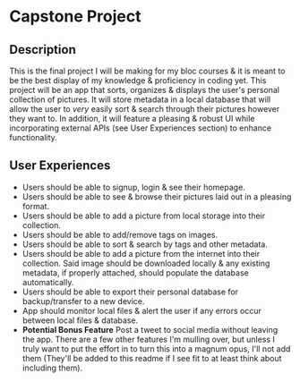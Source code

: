 # Capstone Project

## Description
This is the final project I will be making for my bloc courses & it is meant to be the best display of my knowledge & proficiency in coding yet. This project will be an app that sorts, organizes & displays the user's personal collection of pictures. It will store metadata in a local database that will allow the user to *very* easily sort & search through their pictures however they want to. In addition, it will feature a pleasing & robust UI while incorporating external APIs (see User Experiences section) to enhance functionality.

## User Experiences
- Users should be able to signup, login & see their homepage.
- Users should be able to see & browse their pictures laid out in a pleasing format.
- Users should be able to add a picture from local storage into their collection.
- Users should be able to add/remove tags on images.
- Users should be able to sort & search by tags and other metadata.
- Users should be able to add a picture from the internet into their collection. Said image should be downloaded locally & any existing metadata, if properly attached, should populate the database automatically.
- Users should be able to export their personal database for backup/transfer to a new device.
- App should monitor local files & alert the user if any errors occur between local files & database.
- **Potential Bonus Feature** Post a tweet to social media without leaving the app.
There are a few other features I'm mulling over, but unless I truly want to put the effort in to turn this into a magnum opus, I'll not add them (They'll be added to this readme if I see fit to at least think about including them).
